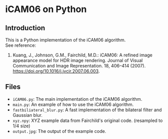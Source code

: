 # iCAM06 on Python

## Introduction
This is a Python implementation of the iCAM06 algorithm.      
See reference:     
1. Kuang, J., Johnson, G.M., Fairchild, M.D.: iCAM06: A refined image appearance model for HDR image rendering. Journal of Visual Communication and Image Representation. 18, 406–414 (2007). https://doi.org/10.1016/j.jvcir.2007.06.003.


## Files
- `iCAM06.py`: The main implementation of the iCAM06 algorithm.
- `main.py`: An example of how to use the iCAM06 algorithm.
- `fastbiliateral_blur.py`: A fast implementation of the bilateral filter and Gaussian blur.
- `xyz.npy`: XYZ example data from Fairchild's original code. (resampled to 1/4 size)
- `output.jpg`: The output of the example code.
